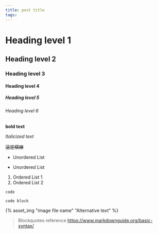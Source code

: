 ```yaml
---
title: post title
tags:
---
```


# Heading level 1

## Heading level 2

### Heading level 3

#### Heading level 4

##### Heading level 5

###### Heading level 6

**bold text**

*Italicized text*

~~這是橫線~~

- Unordered List
+ Unordered List

1. Ordered List 1
2. Ordered List 2

`code`

```
code block
```

{% asset_img "image file name" "Alternative text" %}

> Blockquotes
> reference
> https://www.markdownguide.org/basic-syntax/